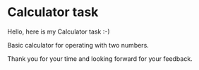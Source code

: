 # Calculator task
Hello, here is my Calculator task :-)

Basic calculator for operating with two numbers.

Thank you for your time and looking forward for your feedback. 

